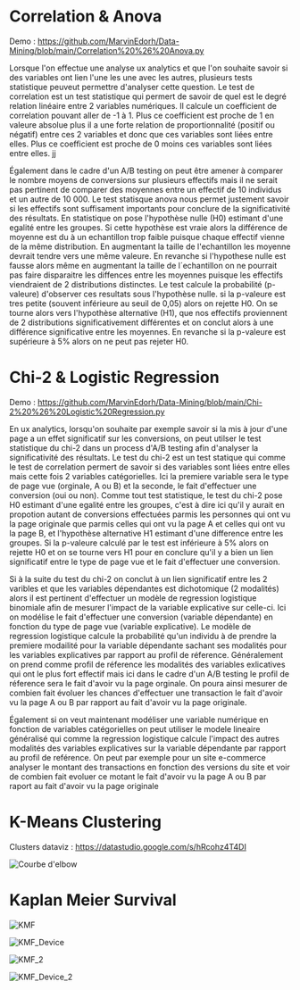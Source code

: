 # Correlation & Anova
Demo : https://github.com/MarvinEdorh/Data-Mining/blob/main/Correlation%20%26%20Anova.py

Lorsque l'on effectue une analyse ux analytics et que l'on souhaite savoir si des variables ont lien l'une les une avec les autres, plusieurs tests statistique peuveut permettre d'analyser cette question. Le test de correlation est un test statistique qui permert de savoir de quel est le degré relation linéaire entre 2 variables numériques. Il calcule un coefficient de correlation pouvant aller de -1 à 1. Plus ce coefficient est proche de 1 en valeure absolue plus il a une forte relation de proportionnalité (positif ou négatif) entre ces 2 variables et donc que ces variables sont liées entre elles. Plus ce coefficient est proche de 0 moins ces variables sont liées entre elles. jj

Également dans le cadre d'un A/B testing on peut être amener à comparer le nombre moyens de conversions sur plusieurs effectifs mais il ne serait pas pertinent de comparer des moyennes entre un effectif de 10 individus et un autre de 10 000. Le test statisque anova nous permet justement savoir si les effectifs sont suffisament importants pour conclure de la significativité des résultats. En statistique on pose l'hypothèse nulle (H0) estimant d'une egalité entre les groupes. Si cette hypothèse est vraie alors la différence de moyenne est du à un echantillon trop faible puisque chaque effectif vienne de la même distribution. En augmentant la taille de l'echantillon les moyenne devrait tendre vers une même valeure. En revanche si l'hypothese nulle est fausse alors même en augmentant la taille de l´echantillon on ne pourrait pas faire disparaitre les diffences entre les moyennes puisque les effectifs viendraient de 2 distributions distinctes. Le test calcule la probabilité (p-valeure) d'observer ces resultats sous l'hypothèse nulle. si la p-valeure est tres petite (souvent inférieure au seuil de 0,05) alors on rejette H0. On se tourne alors vers l'hypothèse alternative (H1), que nos effectifs proviennent de 2 distributions significativement différentes et on conclut alors à une différence significative entre les moyennes. En revanche si la p-valeure est supérieure à 5% alors on ne peut pas rejeter H0.

# Chi-2 & Logistic Regression 
Demo : https://github.com/MarvinEdorh/Data-Mining/blob/main/Chi-2%20%26%20Logistic%20Regression.py

En ux analytics, lorsqu'on souhaite par exemple savoir si la mis à jour d'une page a un effet significatif sur les conversions, on peut utilser le test statistique du chi-2 dans un process d'A/B testing afin d'analyser la significativité des résultats. Le test du chi-2 est un test statique qui comme le test de correlation permert de savoir si des variables sont liées entre elles mais cette fois 2 variables catégorielles. Ici la premiere variable sera le type de page vue (orginale, A ou B) et la seconde, le fait d'effectuer une conversion (oui ou non). Comme tout test statistique, le test du chi-2 pose H0 estimant d'une egalité entre les groupes, c'est à dire ici qu'il y aurait en propotion autant de conversions effectuées parmis les personnes qui ont vu la page originale que parmis celles qui ont vu la page A et celles qui ont vu la page B, et l'hypothèse alternative H1 estimant d'une difference entre les groupes. Si la p-valeure calculé par le test est inférieure à 5% alors on rejette H0 et on se tourne vers H1 pour en conclure qu'il y a bien un lien significatif entre le type de page vue et le fait d'effectuer une conversion. 

Si à la suite du test du chi-2 on conclut à un lien significatif entre les 2 varibles et que les variables dépendantes est   dichotomique (2 modalités) alors il est pertinent d'effectuer un modèle de regression logistique binomiale afin de mesurer l'impact de la variable explicative sur celle-ci. Ici on modélise le fait d'effectuer une conversion (variable dépendante) en fonction du type de page vue (variable explicative). Le modèle de regression logistique calcule la probabilité qu'un individu à de prendre la premiere modailité pour la variable dépendante sachant ses modalités pour les variables explicatives par rapport au profil de réference. Généralement on prend comme profil de réference les modalités des variables exlicatives qui ont le plus fort effectif mais ici dans le cadre d'un A/B testing le profil de réference sera le fait d'avoir vu la page orginale. On poura ainsi mesurer de combien fait évoluer les chances d'effectuer une transaction le fait d'avoir vu la page A ou B par rapport au fait d'avoir vu la page originale.

Également si on veut maintenant modéliser une variable numérique en fonction de variables catégorielles on peut utiliser le modele lineaire généralisé qui comme la regression logistique calcule l'impact des autres modalités des variables explicatives sur la variable dépendante par rapport au profil de reférence. On peut par exemple pour un site e-commerce analyser le montant des transactions en fonction des versions du site et voir de combien fait evoluer ce motant le fait d'avoir vu la page A ou B par raport au fait d'avoir vu la page originale


# K-Means Clustering
Clusters dataviz : https://datastudio.google.com/s/hRcohz4T4DI

![Courbe d'elbow](https://user-images.githubusercontent.com/83826055/129334001-457b71dd-c30f-43de-897e-d2dab6f01a60.png)

# Kaplan Meier Survival

![KMF](https://user-images.githubusercontent.com/83826055/129444429-fcef0f33-b30f-4c5c-9b22-af75347ed59e.png)

![KMF_Device](https://user-images.githubusercontent.com/83826055/129444431-0271e2aa-c5cc-4988-9497-2b6b61337bb1.png)

![KMF_2](https://user-images.githubusercontent.com/83826055/129450587-cf45114a-ea53-49d4-b7ee-a1bb04a8b7f3.png)

![KMF_Device_2](https://user-images.githubusercontent.com/83826055/129450589-e52c90a2-8391-4d86-9827-43318689c2ae.png)
